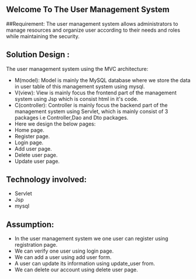 ## Welcome To The User Management System
##Requirement:
The user management system allows administrators to manage resources and organize user according to their needs and roles while maintaining the security.

## Solution Design :
The user management system using the MVC architecture:
- M(model): Model is mainly the MySQL database where we store the data in user table of this management system using mysql.
- V(view): View is mainly focus the frontend part of the management system using Jsp which is consist html in it's code.
- C(controller): Controller is mainly focus the backend part of the management system using Servlet, which is mainly consist of 3 packages i.e Controller,Dao and Dto packages.
- Here we design the below pages:
- Home page.
- Register page. 
- Login page.
- Add user page.  
- Delete user page. 
- Update user page.

## Technology involved:
- Servlet
- Jsp
- mysql

## Assumption:
- In the user management system we one user can register using registration page.
- We can verify one user using login page.
- We can add a user using add user form.
- A user can update its information using update_user from.
- We can delete our account using delete user page.

